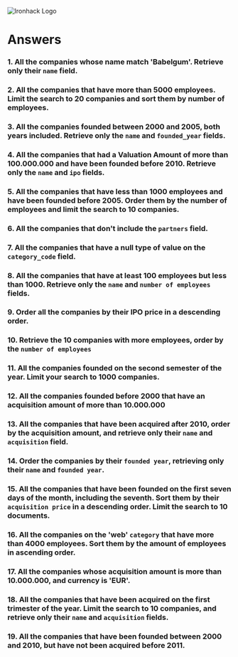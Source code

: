 ![Ironhack Logo](https://i.imgur.com/1QgrNNw.png)

# Answers

<!-- FORMAT:

query: /You should copy/paste the query in here/
projection: /You should copy/paste the projection in here/
sort: /You should copy/paste the sort in here/
skip: /You should copy/paste the skip in here/
limit: /You should copy/paste the limit in here/

** written inside commenting because of auto-correct **
-->

### 1. All the companies whose name match 'Babelgum'. Retrieve only their `name` field.

<!-- Your Code Goes Here

query: {name: "Babelgum"}
projection: {name : 1, _id : 0}

-->

### 2. All the companies that have more than 5000 employees. Limit the search to 20 companies and sort them by **number of employees**.

<!-- Your Code Goes Here

query: {number_of_employees: {$gt: 5000}}
sort: {number_of_employees: 1}
limit: 20

-->

### 3. All the companies founded between 2000 and 2005, both years included. Retrieve only the `name` and `founded_year` fields.

<!-- Your Code Goes Here

query: {$and: [{founded_year: {$gte: 2000}}, {founded_year: {$lte: 2005}}]}
projection: {name:1, founded_year:1,_id:0}

-->

### 4. All the companies that had a Valuation Amount of more than 100.000.000 and have been founded before 2010. Retrieve only the `name` and `ipo` fields.

<!-- Your Code Goes Here

query: {$and: [{"ipo.valuation_amount": {$gte: 100000000}}, {founded_year: {$lt: 2010}}]}
projection: {ipo:1,name:1,_id:0}

-->

### 5. All the companies that have less than 1000 employees and have been founded before 2005. Order them by the number of employees and limit the search to 10 companies.

<!-- Your Code Goes Here

query: {$and: [{founded_year: {$lt: 2005}}, {number_of_employees: {$lt: 1000}}]}
sort: {number_of_employees: 1}
limit: 10

-->

### 6. All the companies that don't include the `partners` field.

<!-- Your Code Goes Here

query: {partners: {$exists: false}}

-->

### 7. All the companies that have a null type of value on the `category_code` field.

<!-- Your Code Goes Here

query: {category_code: null}

-->

### 8. All the companies that have at least 100 employees but less than 1000. Retrieve only the `name` and `number of employees` fields.

<!-- Your Code Goes Here

query: {$and: [{number_of_employees: {$gte: 100}}, {number_of_employees: {$lte: 1000}}]}
projection: {name:1,number_of_employees:1,_id:0}

-->

### 9. Order all the companies by their IPO price in a descending order.

<!-- Your Code Goes Here

sort: {"ipo.valuation_amount": -1}

-->

### 10. Retrieve the 10 companies with more employees, order by the `number of employees`

<!-- Your Code Goes Here

sort: {number_of_employees: -1}
limit: 10

-->

### 11. All the companies founded on the second semester of the year. Limit your search to 1000 companies.

<!-- Your Code Goes Here

query: {founded_month: {$gt: 6}}
limit: 1000

-->

### 12. All the companies founded before 2000 that have an acquisition amount of more than 10.000.000

<!-- Your Code Goes Here

query: {$and: [{founded_year: {$lt: 2000}},{"acquisition.price_amount": {$gt: 10000000}}]}

-->

### 13. All the companies that have been acquired after 2010, order by the acquisition amount, and retrieve only their `name` and `acquisition` field.

<!-- Your Code Goes Here

query: {"acquisition.acquired_year": {$gt: 2010}}
sort: {"acquisition.price_amount":1}
projection: {name:1, acquisition:1, _id:0}

-->

### 14. Order the companies by their `founded year`, retrieving only their `name` and `founded year`.

<!-- Your Code Goes Here

sort: {founded_year:1}
projection: {name:1,founded_year:1,_id:0}

-->

### 15. All the companies that have been founded on the first seven days of the month, including the seventh. Sort them by their `acquisition price` in a descending order. Limit the search to 10 documents.

<!-- Your Code Goes Here

query: {founded_day: {$lte: 7}}
sort: {"acquisition.price_amount":-1}
limit: 10

-->

### 16. All the companies on the 'web' `category` that have more than 4000 employees. Sort them by the amount of employees in ascending order.

<!-- Your Code Goes Here

query: {$and: [{number_of_employees: {$gt: 4000}},{category_code: "web"}]}
sort: {number_of_employees:1}

-->

### 17. All the companies whose acquisition amount is more than 10.000.000, and currency is 'EUR'.

<!-- Your Code Goes Here

query: {$and: [{"acquisition.price_currency_code" : "EUR"},{"acquisition.price_amount": {$gt: 10000000}}]}

-->

### 18. All the companies that have been acquired on the first trimester of the year. Limit the search to 10 companies, and retrieve only their `name` and `acquisition` fields.

<!-- Your Code Goes Here

query: {"acquisition.acquired_month": {$lte: 4}}
limit: 10
projection: {name:1, acquisition:1, _id:0}


-->

### 19. All the companies that have been founded between 2000 and 2010, but have not been acquired before 2011.

<!-- Your Code Goes Here

query: {$and: [{founded_year: {$gte: 2000}}, {founded_year: {$lte: 2010}}, {"acquisition.acquired_year": {$gt: 2011}}]}

-->
